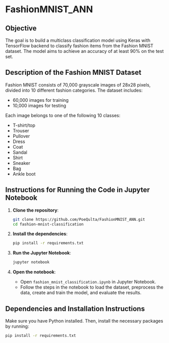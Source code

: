 # FashionMNIST_ANN

## Objective
The goal is to build a multiclass classification model using Keras with TensorFlow backend to classify fashion items from the Fashion MNIST dataset. The model aims to achieve an accuracy of at least 90% on the test set.

## Description of the Fashion MNIST Dataset
Fashion MNIST consists of 70,000 grayscale images of 28x28 pixels, divided into 10 different fashion categories. The dataset includes:
- 60,000 images for training
- 10,000 images for testing

Each image belongs to one of the following 10 classes:
- T-shirt/top
- Trouser
- Pullover
- Dress
- Coat
- Sandal
- Shirt
- Sneaker
- Bag
- Ankle boot

## Instructions for Running the Code in Jupyter Notebook
1. **Clone the repository**:
    ```sh
    git clone https://github.com/PoeQulta/FashionMNIST_ANN.git
    cd fashion-mnist-classification
    ```

2. **Install the dependencies**:
    ```sh
    pip install -r requirements.txt
    ```

3. **Run the Jupyter Notebook**:
    ```sh
    jupyter notebook
    ```

4. **Open the notebook**:
    - Open `fashion_mnist_classification.ipynb` in Jupyter Notebook.
    - Follow the steps in the notebook to load the dataset, preprocess the data, create and train the model, and evaluate the results.

## Dependencies and Installation Instructions
Make sure you have Python installed. Then, install the necessary packages by running:
```sh
pip install -r requirements.txt
